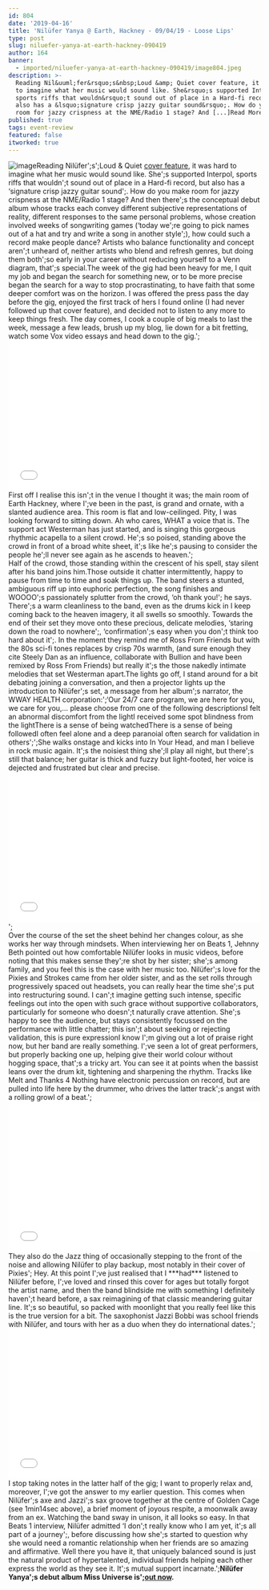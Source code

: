 ```yaml
---
id: 804
date: '2019-04-16'
title: 'Nilüfer Yanya @ Earth, Hackney - 09/04/19 - Loose Lips'
type: post
slug: niluefer-yanya-at-earth-hackney-090419
author: 164
banner:
  - imported/niluefer-yanya-at-earth-hackney-090419/image804.jpeg
description: >-
  Reading Nil&uuml;fer&rsquo;s&nbsp;Loud &amp; Quiet cover feature, it was hard
  to imagine what her music would sound like. She&rsquo;s supported Interpol,
  sports riffs that wouldn&rsquo;t sound out of place in a Hard-fi record, but
  also has a &lsquo;signature crisp jazzy guitar sound&rsquo;. How do you make
  room for jazzy crispness at the NME/Radio 1 stage? And [...]Read More...
published: true
tags: event-review
featured: false
itworked: true
---
```

![image](../imported/niluefer-yanya-at-earth-hackney-090419/image804.jpeg)Reading Nilüfer';s';Loud & Quiet [cover feature](https://www.loudandquiet.com/interview/nilufer-yanya-finding-a-quiet-mind/), it was hard to imagine what her music would sound like. She';s supported Interpol, sports riffs that wouldn';t sound out of place in a Hard-fi record, but also has a ‘signature crisp jazzy guitar sound';. How do you make room for jazzy crispness at the NME/Radio 1 stage? And then there';s the conceptual debut album whose tracks each convey different subjective representations of reality, different responses to the same personal problems, whose creation involved weeks of songwriting games (‘today we';re going to pick names out of a hat and try and write a song in another style';), how could such a record make people dance? Artists who balance functionality and concept aren';t unheard of, neither artists who blend and refresh genres, but doing them both';so early in your career without reducing yourself to a Venn diagram, that';s special.The week of the gig had been heavy for me, I quit my job and began the search for something new, or to be more precise began the search for a way to stop procrastinating, to have faith that some deeper comfort was on the horizon. I was offered the press pass the day before the gig, enjoyed the first track of hers I found online (I had never followed up that cover feature), and decided not to listen to any more to keep things fresh. The day comes, I cook a couple of big meals to last the week, message a few leads, brush up my blog, lie down for a bit fretting, watch some Vox video essays and head down to the gig.';<iframe width='100%' height='300' scrolling='no' frameborder='no' allow='autoplay' src='//www.youtube.com/embed/wZDbA_TdRLw?wmode=opaque'></iframe>First off I realise this isn';t in the venue I thought it was; the main room of Earth Hackney, where I';ve been in the past, is grand and ornate, with a slanted audience area. This room is flat and low-ceilinged. Pity, I was looking forward to sitting down. Ah who cares, WHAT a voice that is. The support act Westerman has just started, and is singing this gorgeous rhythmic acapella to a silent crowd. He';s so poised, standing above the crowd in front of a broad white sheet, it';s like he';s pausing to consider the people he';ll never see again as he ascends to heaven.';  
[](https://www.youtube.com/watch?v=wZDbA_TdRLw)Half of the crowd, those standing within the crescent of his spell, stay silent after his band joins him.Those outside it chatter intermittently, happy to pause from time to time and soak things up. The band steers a stunted, ambiguous riff up into euphoric perfection, the song finishes and WOOOO';s passionately splutter from the crowd, ‘oh thank you!'; he says. There';s a warm cleanliness to the band, even as the drums kick in I keep coming back to the heaven imagery, it all swells so smoothly. Towards the end of their set they move onto these precious, delicate melodies, ‘staring down the road to nowhere';, ‘confirmation';s easy when you don';t think too hard about it';. In the moment they remind me of Ross From Friends but with the 80s sci-fi tones replaces by crisp 70s warmth, (and sure enough they cite Steely Dan as an influence, collaborate with Bullion and have been remixed by Ross From Friends) but really it';s the those nakedly intimate melodies that set Westerman apart.The lights go off, I stand around for a bit debating joining a conversation, and then a projector lights up the introduction to Nilüfer';s set, a message from her album';s narrator, the WWAY HEALTH corporation:';‘Our 24/7 care program, we are here for you, we care for you,… please choose from one of the following descriptionsI felt an abnormal discomfort from the lightI received some spot blindness from the lightThere is a sense of being watchedThere is a sense of being followedI often feel alone and a deep paranoiaI often search for validation in others';';She walks onstage and kicks into In Your Head, and man I believe in rock music again. It';s the noisiest thing she';ll play all night, but there';s still that balance; her guitar is thick and fuzzy but light-footed, her voice is dejected and frustrated but clear and precise.<iframe width='100%' height='300' scrolling='no' frameborder='no' allow='autoplay' src='//www.youtube.com/embed/fsxf541UI-8?wmode=opaque'></iframe>';  
Over the course of the set the sheet behind her changes colour, as she works her way through mindsets. When interviewing her on Beats 1, Jehnny Beth pointed out how comfortable Nilüfer looks in music videos, before noting that this makes sense they';re shot by her sister; she';s among family, and you feel this is the case with her music too. Nilüfer';s love for the Pixies and Strokes came from her older sister, and as the set rolls through progressively spaced out headsets, you can really hear the time she';s put into restructuring sound. I can';t imagine getting such intense, specific feelings out into the open with such grace without supportive collaborators, particularly for someone who doesn';t naturally crave attention. She';s happy to see the audience, but stays consistently focussed on the performance with little chatter; this isn';t about seeking or rejecting validation, this is pure expressionI know I';m giving out a lot of praise right now, but her band are really something. I';ve seen a lot of great performers, but properly backing one up, helping give their world colour without hogging space, that';s a tricky art. You can see it at points when the bassist leans over the drum kit, tightening and sharpening the rhythm. Tracks like Melt and Thanks 4 Nothing have electronic percussion on record, but are pulled into life here by the drummer, who drives the latter track';s angst with a rolling growl of a beat.';<iframe width='100%' height='300' scrolling='no' frameborder='no' allow='autoplay' src='//www.youtube.com/embed/6EqGhU7U2H8?wmode=opaque'></iframe>They also do the Jazz thing of occasionally stepping to the front of the noise and allowing Nilüfer to play backup, most notably in their cover of Pixies'; Hey. At this point I';ve just realised that I \*\*\*had\*\*\* listened to Nilüfer before, I';ve loved and rinsed this cover for ages but totally forgot the artist name, and then the band blindside me with something I definitely haven';t heard before, a sax reimagining of that classic meandering guitar line. It';s so beautiful, so packed with moonlight that you really feel like this is the true version for a bit. The saxophonist Jazzi Bobbi was school friends with Nilüfer, and tours with her as a duo when they do international dates.';<iframe width='100%' height='300' scrolling='no' frameborder='no' allow='autoplay' src='//www.youtube.com/embed/cbwZIRcsdDo?wmode=opaque'></iframe>I stop taking notes in the latter half of the gig; I want to properly relax and, moreover, I';ve got the answer to my earlier question. This comes when Nilüfer';s axe and Jazzi';s sax groove together at the centre of Golden Cage (see 1min14sec above), a brief moment of joyous respite, a moonwalk away from an ex. Watching the band sway in unison, it all looks so easy. In that Beats 1 interview, Nilüfer admitted ‘I don';t really know who I am yet, it';s all part of a journey';, before discussing how she';s started to question why she would need a romantic relationship when her friends are so amazing and affirmative. Well there you have it, that uniquely balanced sound is just the natural product of hypertalented, individual friends helping each other express the world as they see it. It';s mutual support incarnate.';**Nilüfer Yanya';s debut album Miss Universe is';**[**out now**](https://niluferyanya.bandcamp.com/album/miss-universe)**.**